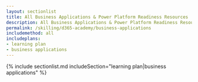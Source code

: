 ```yaml
---
layout: sectionlist
title: All Business Applications & Power Platform Readiness Resources
description: All Business Applications & Power Platform Readiness Resources.
permalink: /skilling/d365-academy/business-applications
includemethod: all
includeplans:
- learning plan
- business applications
---
```


{% include sectionlist.md 
    includeSection="learning plan|business applications" 
%}